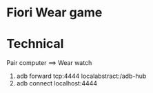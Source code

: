 # Fiori Wear game


# Technical
Pair computer ==> Wear watch <br />
1. adb forward tcp:4444 localabstract:/adb-hub <br />
2. adb connect localhost:4444 <br />
